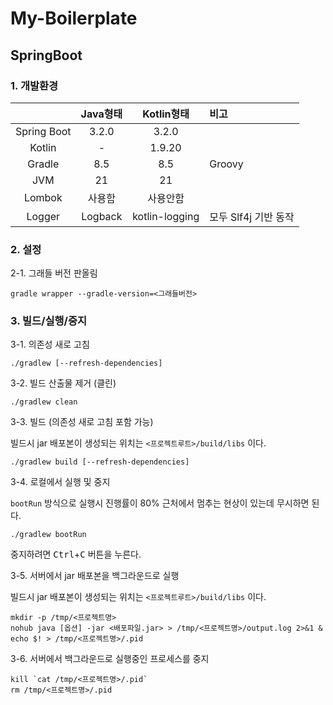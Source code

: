 # My-Boilerplate

## SpringBoot

### 1. 개발환경

|             | Java형태 | Kotlin형태     | 비고                 |
|:-----------:|:--------:|:--------------:|:---------------------|
| Spring Boot | 3.2.0    | 3.2.0          |                      |
| Kotlin      | -        | 1.9.20         |                      |
| Gradle      | 8.5      | 8.5            | Groovy               |
| JVM         | 21       | 21             |                      |
| Lombok      | 사용함   | 사용안함       |                      |
| Logger      | Logback  | kotlin-logging | 모두 Slf4j 기반 동작 |

### 2. 설정

2-1. 그래들 버전 판올림

```
gradle wrapper --gradle-version=<그래들버전>
```

### 3. 빌드/실행/중지

3-1. 의존성 새로 고침

```
./gradlew [--refresh-dependencies]
```

3-2. 빌드 산출물 제거 (클린)

```
./gradlew clean
```

3-3. 빌드 (의존성 새로 고침 포함 가능)

빌드시 jar 배포본이 생성되는 위치는 `<프로젝트루트>/build/libs` 이다.

```
./gradlew build [--refresh-dependencies]
```

3-4. 로컬에서 실행 및 중지

`bootRun` 방식으로 실행시 진행률이 80% 근처에서 멈추는 현상이 있는데 무시하면 된다.

```
./gradlew bootRun
```

중지하려면 <kbd>Ctrl</kbd>+<kbd>C</kbd> 버튼을 누른다.

3-5. 서버에서 jar 배포본을 백그라운드로 실행

빌드시 jar 배포본이 생성되는 위치는 `<프로젝트루트>/build/libs` 이다.

```
mkdir -p /tmp/<프로젝트명>
nohub java [옵션] -jar <배포파일.jar> > /tmp/<프로젝트명>/output.log 2>&1 & echo $! > /tmp/<프로젝트명>/.pid
```

3-6. 서버에서 백그라운드로 실행중인 프로세스를 중지

```
kill `cat /tmp/<프로젝트명>/.pid`
rm /tmp/<프로젝트명>/.pid
```
